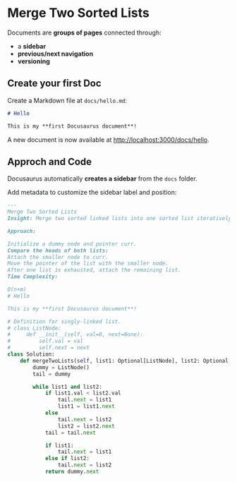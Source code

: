 

# Merge Two Sorted Lists

Documents are **groups of pages** connected through:

- a **sidebar**
- **previous/next navigation**
- **versioning**

## Create your first Doc

Create a Markdown file at `docs/hello.md`:

```md title="docs/hello.md"
# Hello

This is my **first Docusaurus document**!
```

A new document is now available at [http://localhost:3000/docs/hello](http://localhost:3000/docs/hello).

## Approch and Code

Docusaurus automatically **creates a sidebar** from the `docs` folder.

Add metadata to customize the sidebar label and position:

```md title="docs/hello.md" {1-4}
---
Merge Two Sorted Lists
Insight: Merge two sorted linked lists into one sorted list iteratively.

Approach:

Initialize a dummy node and pointer curr.
Compare the heads of both lists:
Attach the smaller node to curr.
Move the pointer of the list with the smaller node.
After one list is exhausted, attach the remaining list.
Time Complexity: 

O(n+m)
# Hello

This is my **first Docusaurus document**!
```




```py title="Solution.py"
# Definition for singly-linked list.
# class ListNode:
#     def __init__(self, val=0, next=None):
#         self.val = val
#         self.next = next
class Solution:
    def mergeTwoLists(self, list1: Optional[ListNode], list2: Optional[ListNode]) -> Optional[ListNode]:
        dummy = ListNode()
        tail = dummy 

        while list1 and list2:
            if list1.val < list2.val
                tail.next = list1
                list1 = list1.next
            else
                tail.next = list2
                list2 = list2.next
            tail = tail.next

            if list1:
                tail.next = list1
            else if list2:
                tail.next = list2
            return dummy.next        
```

```

